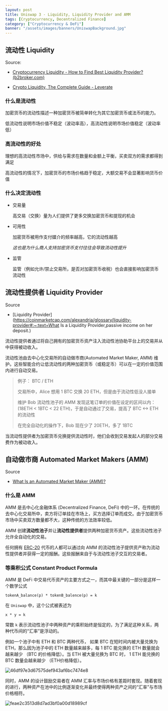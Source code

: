 ```yaml
---
layout: post
title: Uniswap 3 - Liquidity, Liquidity Provider and AMM
tags: [Cryptocurrency, Decentralized Finance]
category: ["Cryptocurrency & DeFi"]
banner: "/assets/images/banners/UniswapBackground.jpg"
---
```

## 流动性 Liquidity

Source:

- [Cryptocurrency Liquidity - How to Find Best Liquidity Provider? (b2broker.com)](https://b2broker.com/news/cryptocurrency-liquidity-and-finding-the-best-liquidity-provider/)

- [Crypto Liquidity, The Complete Guide - Leverate](https://leverate.com/cryptocurrency-liquidity-how-to-find-the-best-providers/)

### 什么是流动性

加密货币的流动性描述一种加密货币被简单转化为其它加密货币或法币的能力。

低流动性说明市场价值不稳定（波动率高），高流动性说明市场价值稳定（波动率低）

### 高流动性的好处

理想的高流动性市场中，供给与需求在数量和金额上平衡，买卖双方的需求都得到满足

高流动性的情况下，加密货币的市场价格趋于稳定，大额交易不会显著影响货币价值

### 什么决定流动性

* 交易量

  高交易（交换）量为人们提供了更多交换加密货币和提现的机会

* 可用性

  加密货币被用作支付媒介的频率越高，它的流动性越高

  *这也是为什么商人支持加密货币支付往往会导致流动性提升*

* 监管

  监管（例如允许/禁止交易所，是否对加密货币收税）也会直接影响加密货币流动性

## 流动性提供者 Liquidity Provider

Source

- [Liquidity Provider](https://coinmarketcap.com/alexandria/glossary/liquidity-provider#:~:text=What Is a Liquidity Provider,passive income on her deposit.)

流动性提供者通过将自己拥有的加密货币资产注入流动性池协助平台上的交易并从中获得被动收入。

流动性池由去中心化交易所的自动做市商(Automated Market Maker, AMM) 维护。这些智能合约让低流动性的两种加密货币（或稳定币）可以在一定的价值范围内进行自动交易。

> 例子： BTC / ETH
>
> 交易所中，Alice 想用 1 BTC 交换 20 ETH，但是由于流动性低没人接单
>
> 维护 Bob 流动性池子的 AMM 发现这笔订单的价值在设定的区间以内：(18ETH < 1BTC < 22 ETH)，于是自动通过了交易，提高了 BTC <-> ETH 的流动性
>
> 在完全自动化的操作下，Bob 现在少了 20ETH，多了 1BTC

当流动性提供者为加密货币兑换提供流动性时，他们会收到交易发起人的部分交易费作为被动收入。

## 自动做市商 Automated Market Makers (AMM)

Source

- [What Is an Automated Market Maker (AMM)?](https://www.gemini.com/cryptopedia/amm-what-are-automated-market-makers)

### 什么是 AMM

AMM 是去中心化金融体系 (Decentralized Finance, DeFi) 中的一环。在传统的去中心化交易所中，卖方将订单挂在市场上，买方选择订单而成交。由于加密货币市场中买卖双方数量都不大，这种传统的方法效率较低。

AMM 创建**流动性池子**并让**流动性提供者**提供两种加密货币资产。这些流动性池子允许全自动化的交易。

任何拥有 <u>ERC-20</u> 代币的人都可以通过向 AMM 的流动性池子提供资产称为流动性提供者并获得一定的报酬。这些报酬来自于与流动性池子交互的交易者。

### 等乘积公式 Constant Product Formula

AMM 是 DeFi 中交易代币资产的主要方式之一，而其中最关键的一部分是这样一个数学公式

```
tokenA_balance(p) * tokenB_balence(p) = k
```

在 `Uniswap` 中，这个公式被表述为

```
x * y = k
```

常数 `k` 表示流动性池子中两种资产的乘积始终是恒定的，为了满足这种关系，两种代币间的“汇率”是浮动的。

例如一个池子中有 ETH 和 BTC 两种代币， 如果 BTC 在短时间内被大量兑换为 ETH，那么因为池子中的 ETH 数量越来越多，每 1 BTC 能兑换的 ETH 数量就会越来越少 （BTC 的价格降低）。当 ETH 被大量兑换为 BTC 时， 1 ETH 能兑换的 BTC 数量会越来越少 （ETH价格降低）。

![46df97e3d67575def943af6bc7474e8](https://markdown-img-1304853431.file.myqcloud.com/20210807181755.jpg)

同时，AMM 的设计鼓励交易者在 AMM 汇率与市场价格有差距时套现。随着套现的进行，两种资产在池中的比例逐渐变化并最终使得两种资产之间的“汇率”与市场价格相符。

![feae2c3513d8d7ad3bf0a00d18989cf](https://markdown-img-1304853431.file.myqcloud.com/20210807184533.jpg)



